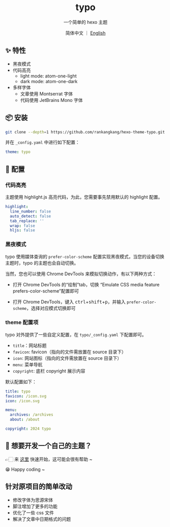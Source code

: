 <h1 align="center">typo</h1>

<p align="center">一个简单的 hexo 主题</p>

<p align='center'>
简体中文 ｜ <a href="https://github.com/rankangkang/hexo-theme-typo/blob/main/README.en.md">English</a>
</p>

## ✨ 特性

- 黑夜模式
- 代码高亮
  - light mode: atom-one-light
  - dark mode: atom-one-dark
- 多样字体
  - 文章使用 Montserrat 字体
  - 代码使用 JetBrains Mono 字体

## 📦 安装

```bash
git clone --depth=1 https://github.com/rankangkang/hexo-theme-typo.git themes/typo
```

并在 `_config.yaml` 中进行如下配置：

```yaml _config.yaml
theme: typo
```

## 🌈 配置

### 代码高亮

主题使用 highlight.js 高亮代码，为此，您需要事先禁用默认的 highlight 配置。

```yaml _config.yaml
highlight:
  line_number: false
  auto_detect: false
  tab_replace: ''
  wrap: false
  hljs: false
```

### 黑夜模式

typo 使用媒体查询的 `prefer-color-scheme` 配置实现黑夜模式，当您的设备切换主题时，typo 的主题也会自动切换。

当然，您也可以使用 Chrome DevTools 来模拟切换动作，有以下两种方式：

- 打开 Chrome DevTools 的“绘制”tab，切换 “Emulate CSS media feature prefers-color-scheme”配置即可

- 打开 Chrome DevTools，键入 <kbd>ctrl</kbd>+<kbd>shift</kbd>+<kbd>p</kbd>，并输入 `prefer-color-scheme`，选择对应模式切换即可

### theme 配置项

typo 对外提供了一些自定义配置，在 `typo/_config.yaml` 下配置即可。

- `title`：网站标题
- `favicon`: favicon（指向的文件需放置在 source 目录下）
- `icon`: 网站图标（指向的文件需放置在 source 目录下）
- `menu`: 菜单导航
- `copyright`: 底栏 copyright 展示内容

默认配置如下：

```yaml typo/_config.yaml
title: typo
favicon: /icon.svg
icon: /icon.svg

menu:
  archives: /archives
  about: /about

copyright: 2024 typo
```

## 🔗 想要开发一个自己的主题？

👉🏻 来 [这里](https://github.com/rankangkang/hexo-themes) 快速开始，这可能会很有帮助 ~

😁 Happy coding ~

## 针对原项目的简单改动
- 修改字体为思源宋体
- 脚注增加了更多的功能
- 优化了一些 css 文件
- 解决了文章中日期格式的问题
